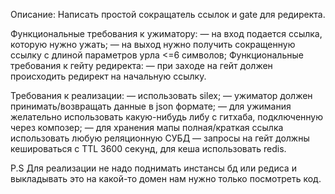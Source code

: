 Описание:
Написать простой сокращатель ссылок и gate для редиректа.

Функциональные требования к ужиматору:
— на вход подается ссылка, которую нужно ужать;
— на выход нужно получить сокращенную ссылку с длиной параметров урла <=6 символов;
Функциональные требования к гейту редиректа:
— при заходе на гейт должен происходить редирект на начальную ссылку.

Требования к реализации:
— использовать silex;
— ужиматор должен принимать/возвращать данные в json формате;
— для ужимания желательно использовать какую-нибудь либу с гитхаба, подключенную через композер;
— для хранения мапы полная/краткая ссылка использовать любую реляционную СУБД
— запросы на гейт должны кешироваться с TTL 3600 секунд, для кеша использовать redis.

P.S
Для реализации не надо поднимать инстансы бд или редиса и выкладывать
это на какой-то домен нам нужно только посмотреть код.